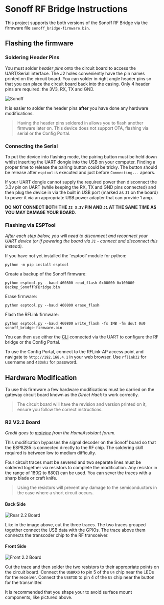 # Sonoff RF Bridge Instructions

This project supports the both versions of the Sonoff RF Bridge via the firmware file `sonoff_bridge-firmware.bin`.

## Flashing the firmware

### Soldering Header Pins

You must solder *header pins* onto the circuit board to access the UART/Serial interface.
The J2 holes conveniently have the pin names printed on the circuit board.
You can solder in right angle header pins so that you can place the circuit board back into the casing.
Only 4 header pins are required: the 3V3, RX, TX and GND.

![Sonoff](sonoff_22_serial.png "A photo showing the Sonoff Bridge R2 circuit board with header pins soldered in.")

It is easier to solder the header pins **after** you have done any hardware modifications.

> Having the header pins soldered in allows you to flash another firmware later on.
This device does not support OTA,  flashing via serial or the Config Portal.

### Connecting the Serial

To put the device into flashing mode, the pairing button must be held down whilst inserting the UART dongle into the USB on your computer. Finding a proper time to release the pairing button could be tricky. The button should be release after `esptool` is executed and just before `Connecting...` apears.

If your UART dongle cannot supply the required power then disconnect the 3.3v pin on UART (while keeping the RX, TX and GND pins connected) and then plug the device in via the built in USB port (marked as `J1` on the board) to power it via an appropriate USB power adapter that can provide 1 amp.

**DO NOT CONNECT BOTH THE `J2 3.3V` PIN AND `J1` AT THE SAME TIME AS YOU MAY DAMAGE YOUR BOARD.**

### Flashing via ESPTool

*After each step below, you will need to disconnect and reconnect your UART device (or if powering the board via `J1` - connect and disconnect this instead).*

If you have not yet installed the 'esptool' module for python:

```shell
python -m pip install esptool
```

Create a backup of the Sonoff firmware:

```shell
python esptool.py --baud 460800 read_flash 0x00000 0x100000 Backup_SonoffRFBridge.bin
```

Erase firmware:

```shell
python esptool.py --baud 460800 erase_flash
```

Flash the RFLink firmware:

```shell
python esptool.py --baud 460800 write_flash -fs 1MB -fm dout 0x0 sonoff_bridge-firmware.bin
```

You can then use either the [CLI](/CLI_Reference_Guide.md) connected via the UART to configure the RF bridge or the Config Portal.

To use the Config Portal, connect to the RFLink-AP access point and navigate to `http://192.168.4.1` in your web browser. Use `rflink32` for username and `433mhz` for password.

## Hardware Modification

To use this firmware a few hardware modifications must be carried on the gateway circuit board known as the *Direct Hack* to work correctly.

> The circuit board will have the revision and version printed on it, ensure you follow the correct instructions.

### R2 V2.2 Board

*Credit goes to [mateine](https://community.home-assistant.io/t/new-sonoff-rf-bridge-board-need-flashing-help/344326/17) from the HomeAssistant forum.*

This modification bypasses the signal decoder on the Sonoff board so that the ESP8285 is connected directly to the RF chip.
The soldering skill required is between low to medium difficulty.

Four circuit traces must be severed and two separate lines must be soldered together via resistors to complete the modification.
Any resistor in the range of 180Ω to 680Ω can be used.
You can sever the traces with a sharp blade or craft knife.

> Using the resistors will prevent any damage to the semiconductors in the case where a short circuit occurs.

#### Back Side

![Rear 2.2 Board](sonoff_22_back.png)

Like in the image above, cut the three traces.
The two traces grouped together connect the USB data with the GPIOs.
The trace above them connects the transcoder chip to the RF transceiver.

#### Front Side

![Front 2.2 Board](sonoff_22_front.png)

Cut the trace and then solder the two resistors to their appropriate points on the circuit board.
Connect the `USBRXD` to pin 5 of the `U4` chip near the LEDs for the receiver.
Connect the `USBTXD` to pin 4 of the `U5` chip near the button for the transmitter.

It is recommended that you shape your to avoid surface mount components, like pictured above.
